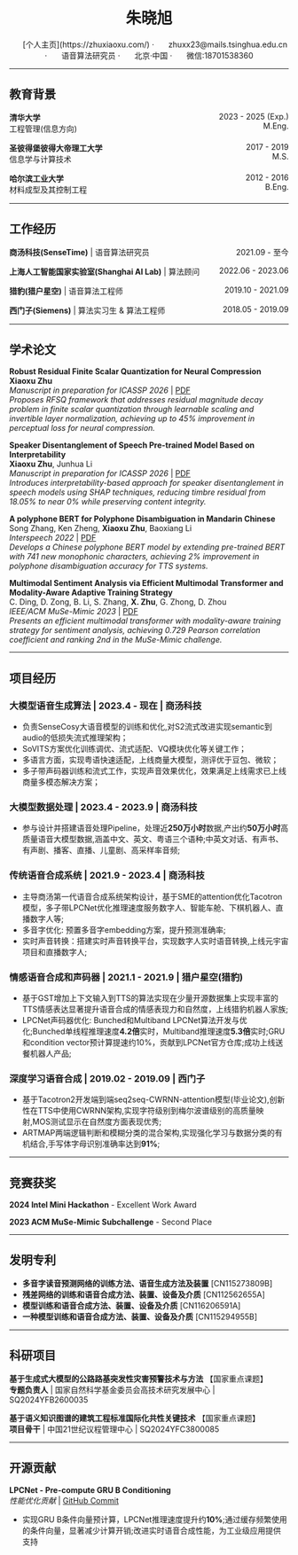 <center>
    <h1>朱晓旭</h1>
    <div>
        <span>
            <img width="18px">
            [个人主页](https://zhuxiaoxu.com/)
        </span>
       ·
        <span>
            <img width="18px">
            zhuxx23@mails.tsinghua.edu.cn
        </span>
        ·
        <span>
            <img width="18px">
            语音算法研究员
        </span>
        ·
        <span>
            <img width="18px">
            北京·中国
        </span>
       ·
        <span>
            <img width="18px">
            微信:18701538360
        </span>
    </div>
</center>

---

## 教育背景

<div style="display: flex; justify-content: space-between; align-items: flex-start; margin-bottom: 15px;">
<div>
<strong>清华大学</strong><br>
工程管理(信息方向)
</div>
<div style="text-align: right; white-space: nowrap;">
2023 - 2025 (Exp.)<br>
M.Eng.
</div>
</div>

<div style="display: flex; justify-content: space-between; align-items: flex-start; margin-bottom: 15px;">
<div>
<strong>圣彼得堡彼得大帝理工大学</strong><br>
信息学与计算技术
</div>
<div style="text-align: right; white-space: nowrap;">
2017 - 2019<br>
M.S.
</div>
</div>

<div style="display: flex; justify-content: space-between; align-items: flex-start; margin-bottom: 15px;">
<div>
<strong>哈尔滨工业大学</strong><br>
材料成型及其控制工程
</div>
<div style="text-align: right; white-space: nowrap;">
2012 - 2016<br>
B.Eng.
</div>
</div>

---

## 工作经历

<div style="display: flex; justify-content: space-between; align-items: flex-start; margin-bottom: 15px;">
<div>
<strong>商汤科技(SenseTime)</strong> | 语音算法研究员
</div>
<div style="text-align: right; white-space: nowrap;">
2021.09 - 至今
</div>
</div>

<div style="display: flex; justify-content: space-between; align-items: flex-start; margin-bottom: 15px;">
<div>
<strong>上海人工智能国家实验室(Shanghai AI Lab)</strong> | 算法顾问
</div>
<div style="text-align: right; white-space: nowrap;">
2022.06 - 2023.06
</div>
</div>

<div style="display: flex; justify-content: space-between; align-items: flex-start; margin-bottom: 15px;">
<div>
<strong>猎豹(猎户星空)</strong> | 语音算法工程师
</div>
<div style="text-align: right; white-space: nowrap;">
2019.10 - 2021.09
</div>
</div>

<div style="display: flex; justify-content: space-between; align-items: flex-start; margin-bottom: 15px;">
<div>
<strong>西门子(Siemens)</strong> | 算法实习生 & 算法工程师
</div>
<div style="text-align: right; white-space: nowrap;">
2018.05 - 2019.09
</div>
</div>


---

## 学术论文

**Robust Residual Finite Scalar Quantization for Neural Compression**  
**Xiaoxu Zhu**  
*Manuscript in preparation for ICASSP 2026* | [PDF](https://arxiv.org/pdf/2508.15860)  
*Proposes RFSQ framework that addresses residual magnitude decay problem in finite scalar quantization through learnable scaling and invertible layer normalization, achieving up to 45% improvement in perceptual loss for neural compression.*

**Speaker Disentanglement of Speech Pre-trained Model Based on Interpretability**  
**Xiaoxu Zhu**, Junhua Li  
*Manuscript in preparation for ICASSP 2026* | [PDF](https://arxiv.org/pdf/2507.17851)  
*Introduces interpretability-based approach for speaker disentanglement in speech models using SHAP techniques, reducing timbre residual from 18.05% to near 0% while preserving content integrity.*

**A polyphone BERT for Polyphone Disambiguation in Mandarin Chinese**  
Song Zhang, Ken Zheng, **Xiaoxu Zhu**, Baoxiang Li  
*Interspeech 2022* | [PDF](https://www.isca-archive.org/interspeech_2022/zhang22b_interspeech.pdf)  
*Develops a Chinese polyphone BERT model by extending pre-trained BERT with 741 new monophonic characters, achieving 2% improvement in polyphone disambiguation accuracy for TTS systems.*

**Multimodal Sentiment Analysis via Efficient Multimodal Transformer and Modality-Aware Adaptive Training Strategy**  
C. Ding, D. Zong, B. Li, S. Zhang, **X. Zhu**, G. Zhong, D. Zhou  
*IEEE/ACM MuSe-Mimic 2023* | [PDF](https://dl.acm.org/doi/10.1145/3606039.3613113)  
*Presents an efficient multimodal transformer with modality-aware training strategy for sentiment analysis, achieving 0.729 Pearson correlation coefficient and ranking 2nd in the MuSe-Mimic challenge.*

---


## 项目经历

### 大模型语音生成算法 | 2023.4 - 现在 | 商汤科技
- 负责SenseCosy大语音模型的训练和优化,对S2流式改进实现semantic到audio的低损失流式推理架构；
- SoVITS方案优化训练调优、流式适配、VQ模块优化等关键工作；
- 多语言方面，实现粤语快速适配，上线商量大模型，测评优于豆包、微软；
- 多子带声码器训练和流式工作，实现声音效果优化，效果满足上线需求已上线商量多模态解决方案；

### 大模型数据处理 | 2023.4 - 2023.9 | 商汤科技  
- 参与设计并搭建语音处理Pipeline，处理近**250万小时**数据,产出约**50万小时**高质量语音大模型数据,涵盖中文、英文、粤语三个语种;中英文对话、有声书、有声剧、播客、直播、儿童剧、高采样率音频;

### 传统语音合成系统 | 2021.9 - 2023.4 | 商汤科技   
- 主导商汤第一代语音合成系统架构设计，基于SME的attention优化Tacotron模型，多子带LPCNet优化推理速度服务数字人、智能车舱、下棋机器人、直播数字人等;
- 多音字优化: 预置多音字embedding方案，提升预测准确率;
- 实时声音转换：搭建实时声音转换平台，实现数字人实时语音转换,上线元宇宙项目和直播数字人;

### 情感语音合成和声码器 | 2021.1 - 2021.9 | 猎户星空(猎豹)
- 基于GST增加上下文输入到TTS的算法实现在少量开源数据集上实现丰富的TTS情感表达显著提升语音合成的情感表现力和自然度，上线猎豹机器人家族;
- LPCNet声码器优化: Bunched和Multiband LPCNet算法开发与优化;Bunched单线程推理速度**4.2倍**实时，Multiband推理速度**5.3倍**实时;GRU和condition vector预计算提速约10%，贡献到LPCNet官方仓库;成功上线送餐机器人产品;


### 深度学习语音合成 | 2019.02 - 2019.09 | 西门子        
- 基于Tacotron2开发端到端seq2seq-CWRNN-attention模型(毕业论文),创新性在TTS中使用CWRNN架构,实现字符级别到梅尔波谱级别的高质量映射,MOS测试显示在自然度方面表现优秀; 
- ARTMAP两端逻辑判断和模糊分类的混合架构,实现强化学习与数据分类的有机结合,手写体字母识别准确率达到**91%**;


---

## 竞赛获奖

**2024 Intel Mini Hackathon** - Excellent Work Award

**2023 ACM MuSe-Mimic Subchallenge** - Second Place  

---


## 发明专利

- **多音字读音预测网络的训练方法、语音生成方法及装置** [CN115273809B]
- **残差网络的训练和语音合成方法、装置、设备及介质** [CN112562655A]  
- **模型训练和语音合成方法、装置、设备及介质** [CN116206591A]
- **一种模型训练和语音合成方法、装置、设备及介质** [CN115294955B]



---

## 科研项目

**基于生成式大模型的公路路基突发性灾害预警技术与方法** 【国家重点课题】  
**专题负责人** | 国家自然科学基金委员会高技术研究发展中心 | SQ2024YFB2600035

**基于语义知识图谱的建筑工程标准国际化共性关键技术** 【国家重点课题】  
**项目骨干** | 中国21世纪议程管理中心 | SQ2024YFC3800085

---

## 开源贡献

**LPCNet - Pre-compute GRU B Conditioning**   
*性能优化贡献* | [GitHub Commit](https://github.com/xiph/LPCNet/commit/c1e85f88d908533c5600dbdd800ac589e15747f4)
- 实现GRU B条件向量预计算，LPCNet推理速度提升约**10%**;通过缓存频繁使用的条件向量，显著减少计算开销;改进实时语音合成性能，为工业级应用提供支持




